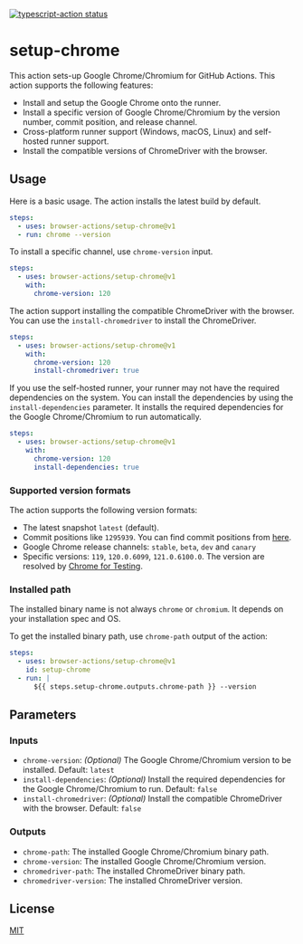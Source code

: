 <p>
  <a href="https://github.com/browser-actions/setup-chrome/actions"><img alt="typescript-action status" src="https://github.com/browser-actions/setup-chrome/workflows/build-test/badge.svg"></a>
</p>

# setup-chrome

This action sets-up Google Chrome/Chromium for GitHub Actions. This action supports the following features:

- Install and setup the Google Chrome onto the runner.
- Install a specific version of Google Chrome/Chromium by the version number, commit position, and release channel.
- Cross-platform runner support (Windows, macOS, Linux) and self-hosted runner support.
- Install the compatible versions of ChromeDriver with the browser.

## Usage

Here is a basic usage.
The action installs the latest build by default.

```yaml
steps:
  - uses: browser-actions/setup-chrome@v1
  - run: chrome --version
```

To install a specific channel, use `chrome-version` input.

```yaml
steps:
  - uses: browser-actions/setup-chrome@v1
    with:
      chrome-version: 120
```

The action support installing the compatible ChromeDriver with the browser.
You can use the `install-chromedriver` to install the ChromeDriver.

```yaml
steps:
  - uses: browser-actions/setup-chrome@v1
    with:
      chrome-version: 120
      install-chromedriver: true
```

If you use the self-hosted runner, your runner may not have the required dependencies on the system.
You can install the dependencies by using the `install-dependencies` parameter.
It installs the required dependencies for the Google Chrome/Chromium to run automatically.

```yaml
steps:
  - uses: browser-actions/setup-chrome@v1
    with:
      chrome-version: 120
      install-dependencies: true
```

### Supported version formats

The action supports the following version formats:

- The latest snapshot `latest` (default).
- Commit positions like `1295939`.  You can find commit positions from [here][snapshots].
- Google Chrome release channels: `stable`, `beta`, `dev` and `canary`
- Specific versions: `119`, `120.0.6099`, `121.0.6100.0`.  The version are resolved by [Chrome for Testing][].

[Chrome for Testing]: https://googlechromelabs.github.io/chrome-for-testing/

### Installed path

The installed binary name is not always `chrome` or `chromium`.
It depends on your installation spec and OS.

To get the installed binary path, use `chrome-path` output of the action:

```yaml
steps:
  - uses: browser-actions/setup-chrome@v1
    id: setup-chrome
  - run: |
      ${{ steps.setup-chrome.outputs.chrome-path }} --version
```

## Parameters

### Inputs

- `chrome-version`: *(Optional)* The Google Chrome/Chromium version to be installed.
  Default: `latest`
- `install-dependencies`: *(Optional)* Install the required dependencies for the Google Chrome/Chromium to run.
  Default: `false`
- `install-chromedriver`: *(Optional)* Install the compatible ChromeDriver with the browser.
  Default: `false`

### Outputs

- `chrome-path`: The installed Google Chrome/Chromium binary path.
- `chrome-version`: The installed Google Chrome/Chromium version.
- `chromedriver-path`: The installed ChromeDriver binary path.
- `chromedriver-version`: The installed ChromeDriver version.

[snapshots]: https://commondatastorage.googleapis.com/chromium-browser-snapshots/index.html

## License

[MIT](LICENSE)
